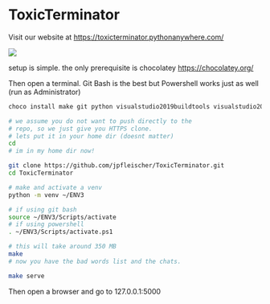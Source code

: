 # ToxicTerminator

Visit our website at https://toxicterminator.pythonanywhere.com/

![](demo.gif)

setup is simple. the only prerequisite
is chocolatey https://chocolatey.org/

Then open a terminal. Git Bash is the best but
Powershell works just as well (run as Administrator)

```bash
choco install make git python visualstudio2019buildtools visualstudio2019-workload-vctools -y

# we assume you do not want to push directly to the
# repo, so we just give you HTTPS clone.
# lets put it in your home dir (doesnt matter)
cd 
# im in my home dir now!

git clone https://github.com/jpfleischer/ToxicTerminator.git
cd ToxicTerminator

# make and activate a venv
python -m venv ~/ENV3

# if using git bash
source ~/ENV3/Scripts/activate
# if using powershell
. ~/ENV3/Scripts/activate.ps1

# this will take around 350 MB
make
# now you have the bad words list and the chats.

make serve
```

Then open a browser and go to 127.0.0.1:5000